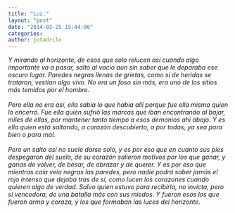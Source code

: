 ```yaml
---
title: "Luz."
layout: "post"
date: "2014-03-25 15:44:00"
categories: 
author: jotadrilo
---
```


<div class="css-full-post-content js-full-post-content">
<i>Y mirando al horizonte, de esos que solo relucen así cuando algo importante va a pasar, saltó al vacío aun sin saber que le deparaba ese oscuro lugar. Paredes negras llenas de grietas, como si de heridas se trataran, vestían algo vivo. No era un foso sin más, era uno de los sitios más temidos por el hombre.&nbsp;</i><br /><i><br /></i><i>Pero ella no era así, ella sabía lo que había allí porque fue ella misma quien lo encerró. Fue ella quién sufrió las marcas que iban encontrando al bajar, miles de ellas, por mantener tanto tiempo a esos demonios ahí abajo. Y es ella quien está saltando, a corazón descubierto, a por todas, ya sea para bien o para mal.</i><br /><i><br /></i><i>Pero un salto así no suele darse solo, y es por eso que en cuanto sus pies despegaron del suelo, de su corazón salieron motivos por los que ganar, y ganas de volver, de besar, de abrazar y de querer. Y es por eso que mientras caía veía negras las paredes, pero nadie podrá saber jamás el rojo intenso que dejaba tras de sí, como lucen los corazones cuando quieren algo de verdad. Salvo quien estuvo para recibirla, no invicta, pero si vencedora, de una batalla más con sus miedos. Y fueron esos los que fueron arma y coraza, y los que formaban las luces del horizonte.</i>
</div>